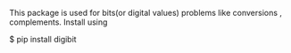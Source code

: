 This package is used for bits(or digital values) problems like conversions , complements.
Install using 

$ pip install digibit
